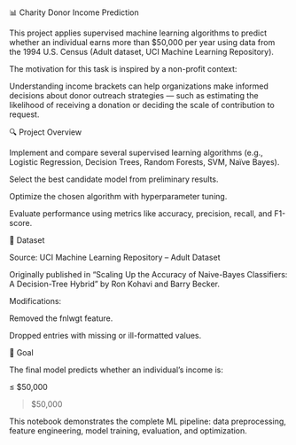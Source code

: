 📊 Charity Donor Income Prediction

This project applies supervised machine learning algorithms to predict whether an individual earns more than $50,000 per year using data from the 1994 U.S. Census (Adult dataset, UCI Machine Learning Repository).

The motivation for this task is inspired by a non-profit context:

Understanding income brackets can help organizations make informed decisions about donor outreach strategies — such as estimating the likelihood of receiving a donation or deciding the scale of contribution to request.

🔍 Project Overview

Implement and compare several supervised learning algorithms (e.g., Logistic Regression, Decision Trees, Random Forests, SVM, Naïve Bayes).

Select the best candidate model from preliminary results.

Optimize the chosen algorithm with hyperparameter tuning.

Evaluate performance using metrics like accuracy, precision, recall, and F1-score.

📂 Dataset

Source: UCI Machine Learning Repository – Adult Dataset

Originally published in “Scaling Up the Accuracy of Naive-Bayes Classifiers: A Decision-Tree Hybrid” by Ron Kohavi and Barry Becker.

Modifications:

Removed the fnlwgt feature.

Dropped entries with missing or ill-formatted values.

🎯 Goal

The final model predicts whether an individual’s income is:

≤ $50,000

> $50,000

This notebook demonstrates the complete ML pipeline: data preprocessing, feature engineering, model training, evaluation, and optimization.
